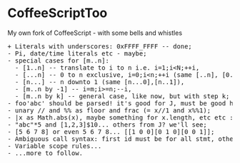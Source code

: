 # CoffeeScriptToo
My own fork of CoffeeScript - with some bells and whistles

<pre>
+ Literals with underscores: 0xFFFF_FFFF -- done;
- Pi, date/time literals etc - maybe;
- special cases for [m..n]:
  - [1..n] -- translate to i to n i.e. i=1;i&lt;N;++i,
  - [...n] -- 0 to n exclusive, i=0;i&lt;n;++i (same [..n], [0..n]),
  - [n...] -- n downto 1 (same [n...0],[n..1]),
  - [m..n by -1] -- i=m;i>=n;--i,
  - [m..n by k] -- general case, like now, but with step k;
- foo'abc' should be parsed! it's good for J, must be good here too;
- unary // and %% as floor and frac (= x//1 and x%%1);
- |x as Math.abs(x), maybe something for x.length, etc etc :)
- "abc"*5 and [1,2,3]$10... others from J? we'll see;
- [5 6 7 8] or even 5 6 7 8... [[1 0 0][0 1 0][0 0 1]];
- Ambiguous call syntax: first id must be for all stmt, others - minimum
- Variable scope rules...
- ...more to follow.
</pre>
